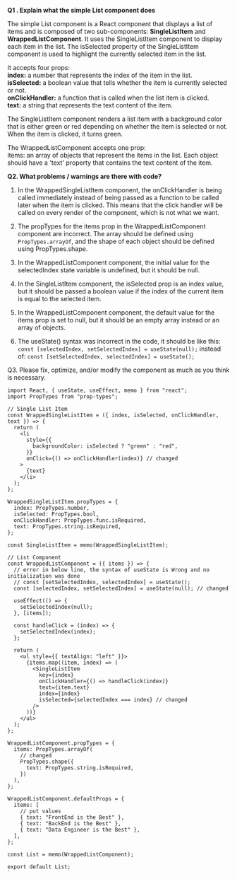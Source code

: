 **Q1 . Explain what the simple List component does**

The simple List component is a React component that displays a list of items and is composed of two sub-components: **SingleListItem** and **WrappedListComponent**. It uses the SingleListItem component to display each item in the list. The isSelected property of the SingleListItem component is used to highlight the currently selected item in the list.

It accepts four props:  
**index:**  a number that represents the index of the item in the list.  
**isSelected:** a boolean value that tells whether the item is currently selected or not.  
**onClickHandler:** a function that is called when the list item is clicked.  
**text:** a string that represents the text content of the item.

The SingleListItem component renders a list item with a background color that is either green or red depending on whether the item is selected or not. When the item is clicked, it turns green.

The WrappedListComponent accepts one prop:  
items: an array of objects that represent the items in the list. Each object should have a 'text' property that contains the text content of the item.


**Q2. What problems / warnings are there with code?**
1. In the WrappedSingleListItem component, the onClickHandler is being called immediately instead of being passed as a function to be called later when the item is clicked. This means that the click handler will be called on every render of the component, which is not what we want.
    
2.  The propTypes for the items prop in the WrappedListComponent component are incorrect. The array should be defined using `PropTypes.arrayOf`, and the shape of each object should be defined using PropTypes.shape.
    
3.  In the WrappedListComponent component, the initial value for the selectedIndex state variable is undefined, but it should be null.
    
4.  In the SingleListItem component, the isSelected prop is an index value, but it should be passed a boolean value if the index of the current item is equal to the selected item.
    
5.  In the WrappedListComponent component, the default value for the items prop is set to null, but it should be an empty array instead or an array of objects.
    
6.  The useState() syntax was incorrect in the code, it should be like this:  `const [selectedIndex, setSelectedIndex] = useState(null);` instead of:  `const [setSelectedIndex, selectedIndex] = useState();`
    

Q3. Please fix, optimize, and/or modify the component as much as you think is necessary.

```
import React, { useState, useEffect, memo } from "react";
import PropTypes from "prop-types";

// Single List Item
const WrappedSingleListItem = ({ index, isSelected, onClickHandler, text }) => {
  return (
    <li
      style={{
        backgroundColor: isSelected ? "green" : "red",
      }}
      onClick={() => onClickHandler(index)} // changed
    >
      {text}
    </li>
  );
};

WrappedSingleListItem.propTypes = {
  index: PropTypes.number,
  isSelected: PropTypes.bool,
  onClickHandler: PropTypes.func.isRequired,
  text: PropTypes.string.isRequired,
};

const SingleListItem = memo(WrappedSingleListItem);

// List Component
const WrappedListComponent = ({ items }) => {
  // error in below line, the syntax of useState is Wrong and no initialization was done
  // const [setSelectedIndex, selectedIndex] = useState();
  const [selectedIndex, setSelectedIndex] = useState(null); // changed

  useEffect(() => {
    setSelectedIndex(null);
  }, [items]);

  const handleClick = (index) => {
    setSelectedIndex(index);
  };

  return (
    <ul style={{ textAlign: "left" }}>
      {items.map((item, index) => (
        <SingleListItem
          key={index}
          onClickHandler={() => handleClick(index)}
          text={item.text}
          index={index}
          isSelected={selectedIndex === index} // changed
        />
      ))}
    </ul>
  );
};

WrappedListComponent.propTypes = {
  items: PropTypes.arrayOf(
    // changed
    PropTypes.shape({
      text: PropTypes.string.isRequired,
    })
  ),
};

WrappedListComponent.defaultProps = {
  items: [
    // put values
    { text: "FrontEnd is the Best" },
    { text: "BackEnd is the Best" },
    { text: "Data Engineer is the Best" },
  ],
};

const List = memo(WrappedListComponent);

export default List;
`
